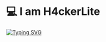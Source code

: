 <h1 align="left">💻 I am H4ckerLite</h1>




[![Typing SVG](https://readme-typing-svg.herokuapp.com/?font=Fira+Code&size=16&pause=1500&color=B81FF7&background=77FF3500&width=495&lines=Soy+H4ckerLite+un%20principinte+del+hacking+y+las+CTF.%20)](https://git.io/typing-svg)

